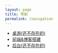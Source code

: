 ```yaml
---
layout: page
title: 导航
permalink: /navigation
---
```


* [桌游(还不存在的)]()
* [前端&博客搭建](https://roadtolibrary.github.io/jekyll-journal/) 
* [后台(还不存在的)]()